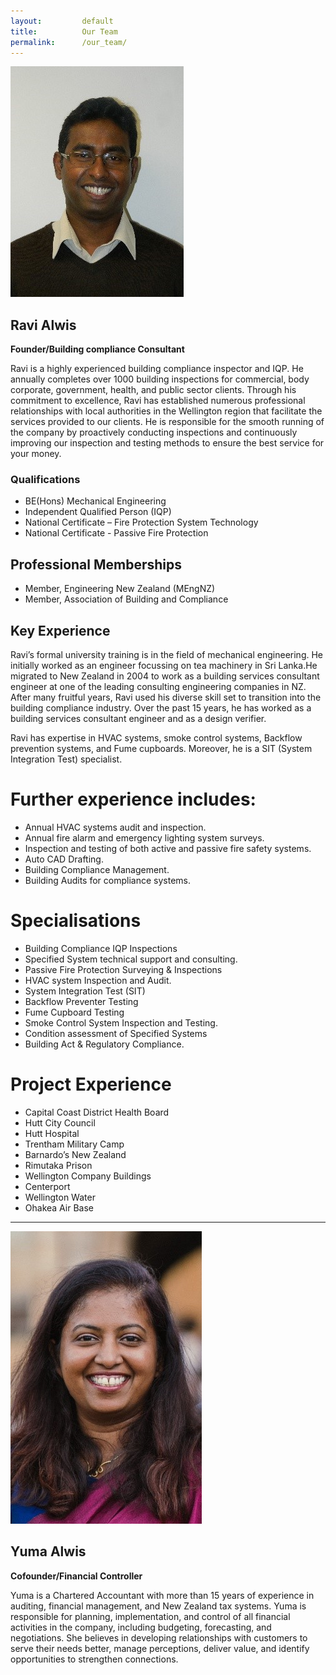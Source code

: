 ```yaml
---
layout:         default
title:          Our Team
permalink:      /our_team/
---
```


![Ravi Alwis](/images/ravi.jpg)

## Ravi Alwis
**Founder/Building compliance Consultant**

Ravi is a highly experienced building compliance inspector and IQP. He annually completes over 1000 building inspections for commercial, body corporate, government, health, and public sector clients. Through his commitment to excellence, Ravi has established numerous professional relationships with local authorities in the Wellington region that facilitate the services provided to our clients.
He is responsible for the smooth running of the company by proactively conducting inspections and continuously improving our inspection and testing methods to ensure the best service for your money.

### Qualifications
- BE(Hons) Mechanical Engineering 
- Independent Qualified Person (IQP)
- National Certificate – Fire Protection System Technology
- National Certificate - Passive Fire Protection 

## Professional Memberships
- Member, Engineering New Zealand (MEngNZ)
- Member, Association of Building and Compliance		

## Key Experience
Ravi’s formal university training is in the field of mechanical engineering. He initially worked as an engineer focussing on tea machinery in Sri Lanka.He migrated to New Zealand in 2004 to work as a building services consultant engineer at one of the leading consulting engineering companies in NZ. After many fruitful years, Ravi used his diverse skill set to transition into the building compliance industry. Over the past 15 years, he has worked as a building services consultant engineer and as a design verifier. 

Ravi has expertise in HVAC systems, smoke control systems, Backflow prevention systems, and Fume cupboards. 
Moreover, he is a SIT (System Integration Test) specialist.

# Further experience includes:
-	Annual HVAC systems audit and inspection.
- Annual fire alarm and emergency lighting system surveys.
- Inspection and testing of both active and passive fire safety systems.
- Auto CAD Drafting.
-	Building Compliance Management.
-	Building Audits for compliance systems.

# Specialisations
-	Building Compliance IQP Inspections
-	Specified System technical support and consulting.
-	Passive Fire Protection Surveying & Inspections
-	HVAC system Inspection and Audit.
-	System Integration Test (SIT) 
-	Backflow Preventer Testing
-	Fume Cupboard Testing
-	Smoke Control System Inspection and Testing.
-	Condition assessment of Specified Systems 
-	Building Act & Regulatory Compliance.		

# Project Experience
-	Capital Coast District Health Board 
-	Hutt City Council 
-	Hutt Hospital
-	Trentham Military Camp
-	Barnardo’s New Zealand
-	Rimutaka Prison
-	Wellington Company Buildings 
-	Centerport
-	Wellington Water 
-	Ohakea Air Base


--------------------------------------------------------------------------------------------------------------------------------------




![Yuma Alwis](/images/yuma.jpg)

## Yuma Alwis
**Cofounder/Financial Controller**

Yuma is a Chartered Accountant with more than 15 years of experience in auditing, financial management, and New Zealand tax systems. Yuma is responsible for planning, implementation, and control of all financial activities in the company, including budgeting, forecasting, and negotiations. She believes in developing relationships with customers to serve their needs better, manage perceptions, deliver value, and identify opportunities to strengthen connections.
